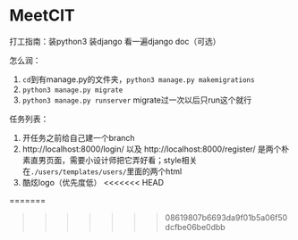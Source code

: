 # MeetCIT
 
打工指南：装python3 装django 看一遍django doc（可选）

怎么润：
1. `cd`到有manage.py的文件夹，`python3 manage.py makemigrations`
2. `python3 manage.py migrate`
3. `python3 manage.py runserver` migrate过一次以后只run这个就行

任务列表：
1. 开任务之前给自己建一个branch
2. http://localhost:8000/login/ 以及 http://localhost:8000/register/ 是两个朴素直男页面，需要小设计师把它弄好看；style相关在`./users/templates/users/`里面的两个html
3. 酷炫logo（优先度低）
<<<<<<< HEAD

=======
>>>>>>> 08619807b6693da9f01b5a06f50dcfbe06be0dbb
